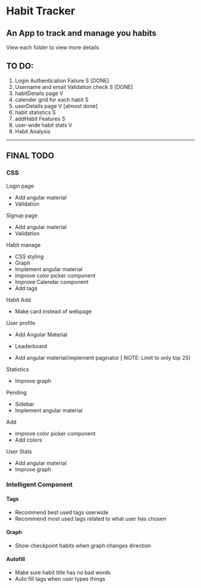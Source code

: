 # Habit Tracker

## An App to track and manage you habits

View each folder to view more details

## TO DO:
1. Login Authentication Failure S [DONE]
2. Username and email Validation check S [DONE]
3. habitDetails page V 
4. calender grid for each habit S
5. userDetails page  V [almost done]
5. habit statistics S
7. addHabit Features S
8. user-wide habit stats V
9. Habit Analysis

-----

## FINAL TODO

### CSS

Login page
* Add angular material
* Validation 

Signup page
* Add angular material
* Validation

Habit manage 
* CSS styling
* Graph
* Implement angular material
* Improve color picker component
* Improve Calendar component
* Add tags

Habit Add
* Make card instead of webpage

User profile
* Add Angular Material

* Leaderboard
* Add angular material/implement paginator [ NOTE: Limit to only top 25]

Statistics
* Improve graph

Pending
* Sidebar
* Implement angular material

Add
* Improve color picker component
* Add colors

User Stats 
* Add angular material
* Improve graph

### Intelligent Component

#### Tags

* Recommend best used tags userwide
* Recommend most used tags related to what user has chosen

#### Graph
* Show checkpoint habits when graph changes direction

#### Autofill
* Make sure habit title has no bad words
* Auto fill tags when user types things

